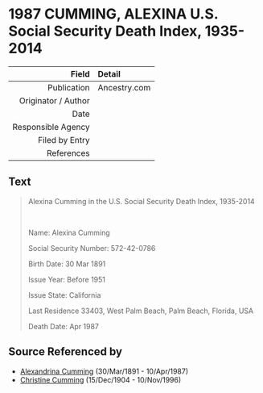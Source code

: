 ﻿---
layout: page
permalink: /sources/s46642344
---

# 1987 CUMMING, ALEXINA U.S. Social Security Death Index, 1935-2014

Field | Detail
---:|:---
Publication | Ancestry.com
Originator / Author | 
Date | 
Responsible Agency | 
Filed by Entry | 
References | 

## Text

> Alexina Cumming in the U.S. Social Security Death Index, 1935-2014
>
> <br/>
>
> Name: Alexina Cumming
>
> Social Security Number: 572-42-0786
>
> Birth Date: 30 Mar 1891
>
> Issue Year: Before 1951
>
> Issue State: California
>
> Last Residence 33403, West Palm Beach, Palm Beach, Florida, USA
>
> Death Date: Apr 1987
>

## Source Referenced by

* [Alexandrina Cumming](../people/@i57186713@-alexandrina-cumming-b1891-3-30-d1987-4-10.md) (30/Mar/1891 - 10/Apr/1987)
* [Christine Cumming](../people/@i24328630@-christine-cumming-b1904-12-15-d1996-11-10.md) (15/Dec/1904 - 10/Nov/1996)
